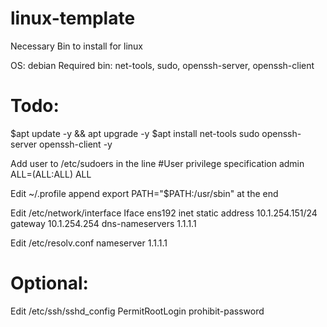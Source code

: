 # linux-template
Necessary Bin to install for linux 

OS: debian
Required bin: net-tools, sudo, openssh-server, openssh-client

# Todo:
$apt update -y && apt upgrade -y
$apt install net-tools sudo openssh-server openssh-client -y

Add user to /etc/sudoers in the line #User privilege specification
 admin ALL=(ALL:ALL) ALL

Edit ~/.profile
 append export PATH="$PATH:/usr/sbin" at the end

Edit /etc/network/interface
 Iface ens192 inet static
  address 10.1.254.151/24
  gateway 10.1.254.254
  dns-nameservers 1.1.1.1

Edit /etc/resolv.conf
 nameserver 1.1.1.1

# Optional: 
Edit /etc/ssh/sshd_config
 PermitRootLogin prohibit-password

